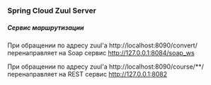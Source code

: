 ### Spring Cloud Zuul Server

##### Сервис маршрутизации

При обращении по адресу zuul'a http://localhost:8090/convert/ перенаправляет на
Soap сервис http://127.0.0.1:8084/soap_ws

При обращении по адресу zuul'a http://localhost:8090/course/**/ перенаправляет на
REST сервис http://127.0.0.1:8082

